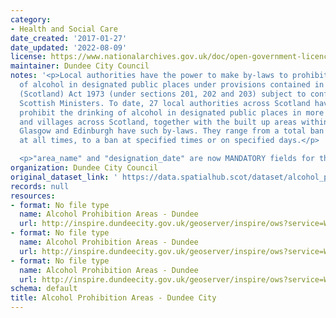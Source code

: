 ```yaml
---
category:
- Health and Social Care
date_created: '2017-01-27'
date_updated: '2022-08-09'
license: https://www.nationalarchives.gov.uk/doc/open-government-licence/version/3/
maintainer: Dundee City Council
notes: '<p>Local authorities have the power to make by-laws to prohibit the drinking
  of alcohol in designated public places under provisions contained in the Local Government
  (Scotland) Act 1973 (under sections 201, 202 and 203) subject to confirmation by
  Scottish Ministers. To date, 27 local authorities across Scotland have by-laws which
  prohibit the drinking of alcohol in designated public places in more than 480 towns
  and villages across Scotland, together with the built up areas within the city of
  Glasgow and Edinburgh have such by-laws. They range from a total ban on drinking
  at all times, to a ban at specified times or on specified days.</p>

  <p>"area_name" and "designation_date" are now MANDATORY fields for this dataset.</p>'
organization: Dundee City Council
original_dataset_link: ' https://data.spatialhub.scot/dataset/alcohol_prohibition_areas-dc'
records: null
resources:
- format: No file type
  name: Alcohol Prohibition Areas - Dundee
  url: http://inspire.dundeecity.gov.uk/geoserver/inspire/ows?service=WFS&version=2.0.0&request=getCapabilities
- format: No file type
  name: Alcohol Prohibition Areas - Dundee
  url: http://inspire.dundeecity.gov.uk/geoserver/inspire/ows?service=WFS&version=2.0.0&request=getCapabilities
- format: No file type
  name: Alcohol Prohibition Areas - Dundee
  url: http://inspire.dundeecity.gov.uk/geoserver/inspire/ows?service=WFS&version=2.0.0&request=getCapabilities
schema: default
title: Alcohol Prohibition Areas - Dundee City
---
```

